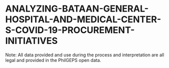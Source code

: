 # ANALYZING-BATAAN-GENERAL-HOSPITAL-AND-MEDICAL-CENTER-S-COVID-19-PROCUREMENT-INITIATIVES
Note: All data provided and use during the process and interpretation are all legal and provided in the PhilGEPS open data.
